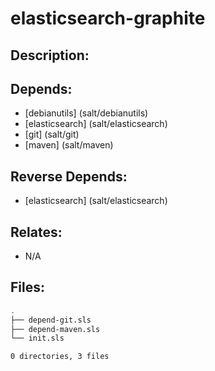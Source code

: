 # elasticsearch-graphite

## Description:



## Depends:

  -  [debianutils] (salt/debianutils)
  -  [elasticsearch] (salt/elasticsearch)
  -  [git] (salt/git)
  -  [maven] (salt/maven)

## Reverse Depends:

  -  [elasticsearch] (salt/elasticsearch)

## Relates:

  -  N/A

## Files:

```bash
.
├── depend-git.sls
├── depend-maven.sls
└── init.sls

0 directories, 3 files
```
